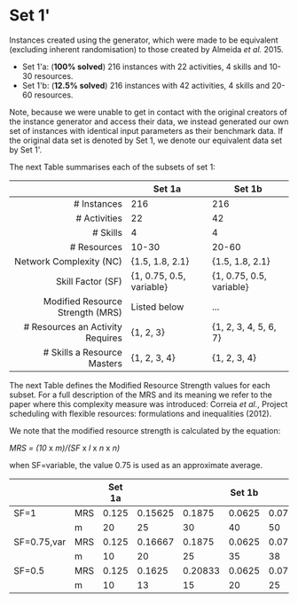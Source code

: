# Set 1'

Instances created using the generator, which were made to be equivalent (excluding inherent randomisation) to those created by Almeida *et al.* 2015.

* Set 1'a: (**100% solved**) 216 instances with 22 activities, 4 skills and 10-30 resources.
* Set 1'b: (**12.5% solved**) 216 instances with 42 activities, 4 skills and 20-60 resources.


Note, because we were unable to get in contact with the original 
creators of the instance generator and access their data, 
we instead generated our own set of instances with identical input parameters as their benchmark data. 
If the original data set is denoted by Set 1, we denote our equivalent data set by Set 1'.

The next Table summarises each of the subsets of set 1:

|    | Set 1a | Set 1b |
|---:|--------|--------|
| # Instances | 216 | 216 |
| # Activities | 22 | 42 |
| # Skills | 4 | 4 |
| # Resources | 10-30 | 20-60 |
| Network Complexity (NC) | {1.5, 1.8, 2.1} | {1.5, 1.8, 2.1} |
| Skill Factor (SF) | {1, 0.75, 0.5, variable} | {1, 0.75, 0.5, variable} |
| Modified Resource Strength (MRS) | Listed below | ... |
| # Resources an Activity Requires | {1, 2, 3} | {1, 2, 3, 4, 5, 6, 7} |
| # Skills a Resource Masters | {1, 2, 3, 4} | {1, 2, 3, 4} |

The next Table defines the Modified Resource Strength values for each subset.
For a full description of the MRS and its meaning we refer to the 
paper where this complexity measure was introduced: Correia *et al.*,
Project scheduling with flexible resources: formulations and inequalities (2012).

We note that the modified resource strength is calculated
by the equation:

*MRS = (10* x *m)/(SF* x *l* x *n* x *n)*

when SF=variable, the value 0.75 is used as an approximate average.

|   |   | Set 1a |   |   | Set 1b |   |   |
|---|---|--------|---|---|--------|---|---|
|SF=1 | MRS | 0.125 | 0.15625 | 0.1875 | 0.0625 | 0.078125 | 0.09375 |
|     | m   | 20 | 25 | 30 | 40 | 50 | 60 |
|SF=0.75,var | MRS | 0.125 | 0.16667 | 0.1875 | 0.0625 | 0.079167 | 0.09375 |
|            | m   | 10| 20 | 25 | 35 | 38 | 45 |
|SF=0.5 | MRS | 0.125 | 0.1625 | 0.20833 | 0.0625 | 0.078125 | 0.09375 |
|       | m   | 10 | 13 | 15 | 20 | 25 | 30 |